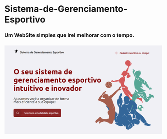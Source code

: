 # Sistema-de-Gerenciamento-Esportivo

<h3>Um WebSite simples que irei melhorar com o tempo.<h3>

<img src="/Screenshots/001.png">
